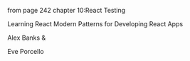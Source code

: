 from page 242 chapter 10:React Testing

Learning React Modern Patterns for Developing React Apps

Alex Banks &

Eve Porcello
